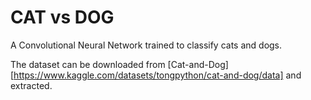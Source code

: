 # CAT vs DOG

A Convolutional Neural Network trained to classify cats and dogs.

The dataset can be downloaded from [Cat-and-Dog][https://www.kaggle.com/datasets/tongpython/cat-and-dog/data] and extracted.
